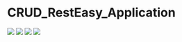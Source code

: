# CRUD_RestEasy_Application
![](https://pbs.twimg.com/media/FxjGVUBWYAUeGFT?format=png&name=small)
![](https://pbs.twimg.com/media/FxjGXT7XoAIr7Vr?format=png&name=900x900)
![](https://pbs.twimg.com/media/FxjGZqlWwAMOQB7?format=png&name=medium)
![](https://pbs.twimg.com/media/FxjGbqlXwAAXGAi?format=png&name=large)
